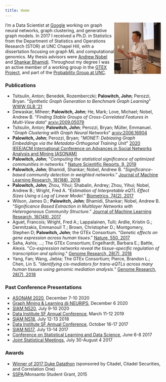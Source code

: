 ```yaml
---
title: Home
---
```


<img src="me_presenting.jpeg" style="max-width:30%;min-width:120px;float:right;" alt="prez" />

I’m a Data Scientist at [Google](http://hooli.com/) working on graph neural networks, graph clustering, and generative graph models. In 2017 I received a Ph.D. in Statistics from the Department of Statistics and Operations Research (STOR) at UNC Chapel Hill, with a dissertation focusing on graph ML and computational genomics. My thesis advisors were [Andrew Nobel](http://nobel.web.unc.edu/) and [Shankar Bhamidi](http://shankarbhamidi.web.unc.edu/). Throughout my degree I was an active member of a working group in the [GTEX Project](https://commonfund.nih.gov/GTEx), and part of the [Probability Group at UNC](http://probabilitygroup.web.unc.edu/).

### Publications

* Tsitsulin, Anton; Benedek, Rozemberczki; __Palowitch, John__; Perozzi, Bryan. "*Synthetic Graph Generation to Benchmark Graph Learning*" [WWW GLB '21](https://graph-learning-benchmarks.github.io/assets/papers/GLB_Synthetic_Graph_Generation_Benchmark.pdf)
* Dewaskar, Miheer; __Palowitch, John__; He, Mark; Love, Michael; Nobel, Andrew B. "*Finding Stable Groups of Cross-Correlated Features in Multi-View data*" [arxiv:2009.05079](https://arxiv.org/pdf/2009.05079.pdf)
* Tsitsulin, Anton; __Palowitch, John__; Perozzi, Bryan; Müller, Emmanuel. "*Graph Clustering with Graph Neural Networks*" [arxiv:2006.16904](https://arxiv.org/abs/2006.16904)
* __Palowitch, John__; Perozzi, Bryan; "*MONET: Debiasing Graph Embeddings via the Metadata-Orthogonal Training Unit*" [2020 IEEE/ACM International Conference on Advances in Social Networks Analysis and Mining (ASONAM)](https://ieeexplore.ieee.org/abstract/document/9381348)
* __Palowitch, John__; "*Computing the statistical significance of optimized communities in networks.*" [Nature Scientific Reports, 9, 2019](https://www.nature.com/articles/s41598-019-54708-8)
* __Palowitch, John__; Bhamidi, Shankar; Nobel, Andrew B. “*Significance-based community detection in weighted networks*.” [Journal of Machine Learning Research, 18(188), 2018](http://www.jmlr.org/papers/v18/17-377.html)
* __Palowitch, John__; Zhou, Yihui; Shabalin, Andrey; Zhou, Yihui; Nobel, Andrew B.; Wright, Fred A. “*Estimation of Interpretable eQTL Effect Sizes Using a Log of Linear Model*.” [Biometrics, 74(2), 2017](https://onlinelibrary.wiley.com/doi/abs/10.1111/biom.12810)
* Wilson, James D.; __Palowitch, John__; Bhamidi, Shankar; Nobel, Andrew B. “*Significance Based Extraction in Multilayer Networks with Heterogeneous Community Structure*.” [Journal of Machine Learning Research, 18(149), 2017](http://www.jmlr.org/papers/v18/16-645.html)
* Aguet, Francois; Wright, Fred A.; Lappalainen, Tulli; Ardlie, Kristin G.; Dermitzakis, Emmanouil T.; Brown, Christopher D.; Montgomery, Stephen D; __Palowitch, John__; the GTEx Consortium. “*Genetic effects on gene expression across human tisues*.” [Nature, 550, 2017](https://www.nature.com/articles/nature24277)
* Saha, Ashis; ...; The GTEx Consortium; Engelhardt, Barbara E.; Battle, Alexis. "*Co-expression networks reveal the tissue-specific regulation of transcription and splicing*." [Genome Research, 28(7), 2018](https://genome.cshlp.org/content/early/2017/10/06/gr.216721.116.abstract)
* Yang, Fan; Wang, Jiebia; The GTEx Consortium; Pierce, Brandon L.; Chen, Lin S. "*Identifying cis-mediators for trans-eQTLs across many human tissues using genomic mediation analysis.*" [Genome Research, 28(7), 2018](https://genome.cshlp.org/content/27/11/1859)

### Past Conference Presentations
* [ASONAM 2020](http://asonam.cpsc.ucalgary.ca/2020/), December 7-10 2020
* [Graph Mining & Learning @ NEURIPS](https://gm-neurips-2020.github.io/), December 6 2020
* [SIAM NS20](https://www.siam.org/conferences/cm/conference/ns20), July 9-10 2020
* [Data Institute SF Annual Conference](http://www.sfdatainstitute.org/conference.html), March 11-12 2019
* [SIAM NS18](https://www.siam.org/meetings/ns18/), July 12-13 2018
* [Data Institute SF Annual Conference](http://www.sfdatainstitute.org/conference.html), October 16-17 2017
* [SIAM NS17](http://www.siam.org/meetings/ns17/), July 13-14 2017
* [Conference on Statistical Learning and Data Science](http://www.unc.edu/~yfliu/sldm2016/index.html), June 6-8 2017
* [Joint Statistical Meetings](https://www.amstat.org/meetings/jsm/2016/), July 30-August 4 2017

### Awards

* [Winner of 2017 Duke Datathon](http://www.dailytarheel.com/article/2017/04/unc-team-wins-20000-and-a-chance-at-a-job-from-datathon) (sponsored by Citadel, Citadel Securities, and Correlation One)
* [SSPA](http://community.amstat.org/sspa/home)/Monsanto Student Grant, 2015

